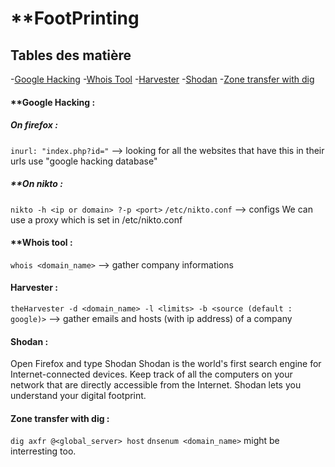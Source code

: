 # **FootPrinting

## Tables des matière
 -[Google Hacking](#Google-Hacking)
 -[Whois Tool](#Whois-tool)
 -[Harvester](#Harvester)
 -[Shodan](#Shodan)
 -[Zone transfer with dig](#Zone-transfer-with-dig)

#### **Google Hacking :
##### On firefox :
`inurl: "index.php?id="` --> looking for all the websites that have this in their urls
use "google hacking database"
##### **On nikto :
`nikto -h <ip or domain> ?-p <port>`
 `/etc/nikto.conf` --> configs
We can use a proxy which is set in /etc/nikto.conf

#### **Whois tool :
`whois <domain_name>` --> gather company informations

#### Harvester :
`theHarvester -d <domain_name> -l <limits> -b <source (default : google)>`  --> gather emails and hosts (with ip 		address) of a company 

#### Shodan : 
Open Firefox and type Shodan
Shodan is the world's first search engine for Internet-connected devices.
Keep track of all the computers on your network that are directly accessible from the Internet. Shodan lets you understand your digital footprint.

#### Zone transfer with dig :
`dig axfr @<global_server> host`
`dnsenum <domain_name>` might be interresting too.
